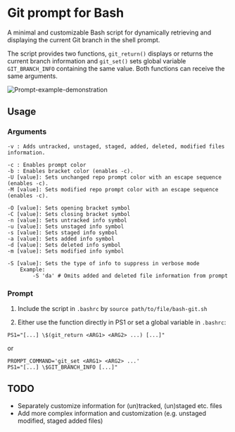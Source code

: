 # Git prompt for Bash

A minimal and customizable Bash script for dynamically retrieving and displaying the current Git branch in the shell prompt.

The script provides two functions, `git_return()` displays or returns the current branch information and `git_set()` sets global variable `GIT_BRANCH_INFO` containing the same value. Both functions can receive the same arguments. 

![Prompt-example-demonstration](/assets/images/promp-example.gif "Example prompt demonstration")

## Usage

### Arguments

```
-v : Adds untracked, unstaged, staged, added, deleted, modified files information.

-c : Enables prompt color
-b : Enables bracket color (enables -c).
-U [value]: Sets unchanged repo prompt color with an escape sequence (enables -c).
-M [value]: Sets modified repo prompt color with an escape sequence (enables -c).

-O [value]: Sets opening bracket symbol
-C [value]: Sets closing bracket symbol
-n [value]: Sets untracked info symbol
-u [value]: Sets unstaged info symbol
-s [value]: Sets staged info symbol
-a [value]: Sets added info symbol
-d [value]: Sets deleted info symbol
-m [value]: Sets modified info symbol

-S [value]: Sets the type of info to suppress in verbose mode
	Example:
		-S 'da' # Omits added and deleted file information from prompt
```

### Prompt

1. Include the script in `.bashrc` by `source path/to/file/bash-git.sh`

2. Either use the function directly in PS1 or set a global variable in `.bashrc`:

```shell
PS1="[...] \$(git_return <ARG1> <ARG2> ...) [...]"
```
or
```shell
PROMPT_COMMAND='git_set <ARG1> <ARG2> ...'
PS1="[...] \$GIT_BRANCH_INFO [...]"
```

## TODO
- Separately customize information for (un)tracked, (un)staged etc. files
- Add more complex information and customization (e.g. unstaged modified, staged added files)
